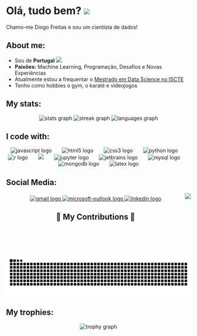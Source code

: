 <h1> Olá, tudo bem? <img src="https://emojis.slackmojis.com/emojis/images/1577305505/7373/hand_wave.gif?1577305505" width="50" /></h1>

<p> Chamo-me Diogo Freitas e sou um cientista de dados! </p>

## About me:

- Sou de <b>Portugal</b> <img src="https://cdn-icons-png.flaticon.com/128/14009/14009762.png" width="20" />
- <b>Paixões:</b> Machine Learning, Programação, Desafios e Novas Experiências
- Atualmente estou a frequentar o  <a href="https://www.iscte-iul.pt/curso/297/mestrado-ciencia-de-dados" target="_blank"> Mestrado em Data Science no ISCTE </a>
- Tenho como hobbies o gym, o karaté e videojogos

## My stats: 

<div align="center">
  <img src="https://github-readme-stats.vercel.app/api?username=Vullkano&hide_title=false&hide_rank=false&show_icons=true&include_all_commits=true&count_private=true&disable_animations=false&theme=gotham&locale=en&hide_border=false" height="140" alt="stats graph"  />
  <img src="https://streak-stats.demolab.com?user=Vullkano&locale=en&mode=weekly&theme=gotham&hide_border=false&border_radius=5" height="140" alt="streak graph"  />
  <img src="https://github-readme-stats.vercel.app/api/top-langs?username=Vullkano&locale=en&hide_title=false&layout=compact&card_width=320&langs_count=5&theme=gotham&hide_border=false" height="140" alt="languages graph"  />
</div>

## I code with:

<div align="center">
  <img src="https://cdn.jsdelivr.net/gh/devicons/devicon/icons/javascript/javascript-original.svg" height="50" alt="javascript logo"  />
  <img width="20" />
  <img src="https://cdn.jsdelivr.net/gh/devicons/devicon/icons/html5/html5-original.svg" height="50" alt="html5 logo"  />
  <img width="20" />
  <img src="https://cdn.jsdelivr.net/gh/devicons/devicon/icons/css3/css3-original.svg" height="50" alt="css3 logo"  />
  <img width="20" />
  <img src="https://skillicons.dev/icons?i=py" height="50" alt="python logo"  />
  <img width="20" />
  <img src="https://skillicons.dev/icons?i=r" height="50" alt="r logo"  />
  <img width="20" />
  <img src="https://skillicons.dev/icons?i=aws" height="50alt="amazonwebservices logo"  />
  <img width="20" />
  <img src="https://cdn.simpleicons.org/jupyter/F37626" height="50" alt="jupyter logo"  />
  <img width="20" />
  <img src="https://cdn.jsdelivr.net/gh/devicons/devicon/icons/jetbrains/jetbrains-original.svg" height="50" alt="jetbrains logo"  />
  <img width="20" />
  <img src="https://cdn.simpleicons.org/mysql/4479A1" height="50" alt="mysql logo"  />
  <img width="20" />
  <img src="https://skillicons.dev/icons?i=mongodb" height="50" alt="mongodb logo"  />
  <img width="20" />
  <img src="https://skillicons.dev/icons?i=latex" height="50" alt="latex logo"  />
</div>

## Social Media:

<img align="right" height="170" src="https://i.imgur.com/HBGBrUZ.png"  />

###

<div align="center">
  <a href="mailto:diogo.alonso.freitas@gmail.com" target="_blank">
    <img src="https://img.shields.io/static/v1?message=Gmail&logo=gmail&label=&color=D14836&logoColor=white&labelColor=&style=for-the-badge" height="80" alt="gmail logo"  />
  </a>
  <a href="mailto:daafs@iscte-iul.pt" target="_blank">
    <img src="https://img.shields.io/static/v1?message=Outlook&logo=microsoft-outlook&label=&color=0078D4&logoColor=white&labelColor=&style=for-the-badge" height="80" alt="microsoft-outlook logo"  />
  </a>
  <a href="https://www.linkedin.com/in/diogofreitas2099/" target="_blank">
    <img src="https://img.shields.io/static/v1?message=LinkedIn&logo=linkedin&label=&color=0077B5&logoColor=white&labelColor=&style=for-the-badge" height="80" alt="linkedin logo"  />
  </a>
</div>

###

<div align="center">
  <h2>🐍 My Contributions 🐍</h2>
  <img alt="snake eating my contributions" src="https://github.com/Vullkano/Vullkano/blob/output/github-contribution-grid-snake.svg" />
  
  <br/>
</div>

###

## My trophies:

<div align="center">
  <img src="https://github-profile-trophy.vercel.app?username=Vullkano&theme=dracula&column=-1&row=1&margin-w=8&margin-h=8&no-bg=false&no-frame=false&order=4" height="150" alt="trophy graph"  />
</div>

###
